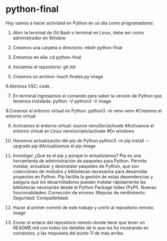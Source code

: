 # python-final
Hoy vamos a hacer actividad en Python en un día como programadores:

1. Abrir la terminal de Git Bash o terminal en Linux, debe ser como administrador en Window

2. Creamos una carpeta o directorio: mkdir python-final

3. Entramos en ella: cd python-final

4. Iniciamos el repositorio: git init

5. Creamos un archivo: touch finales.py image

6.Abrimos VSC: code .

7. En terminal ingresamos el comando para saber la versión de Python que tenemos instalada: python -V python3 -V image

8.Creamos el entorno virtual en Python: python3 -m venv venv #Creamos el entorno virtual

9. Activamos el entorno virtual: source venv/bin/activate #Activamos el entorno virtual en Linux venv/scripts/activate #En windows

10. Hacemos actualización del pip de Python python3 -m pip install --upgrade pip #Actualizamos el pip image

11. Investigar ¿Qué es el pip y porque lo actualizamos? Pip es una herramienta de administración de paquetes para Python. Permite instalar, actualizar y desinstalar paquetes de Python, que son colecciones de módulos y bibliotecas necesarios para desarrollar proyectos en Python. Pip facilita la gestión de estas dependencias y asegura que los desarrolladores puedan instalar rápidamente las bibliotecas necesarias desde el Python Package Index (PyPI). Nuevas funcionalidades: Corrección de errores: Mejoras de rendimiento: Seguridad: Compatibilidad:

12. Hacer al primer commit de este trabajo y unirlo al repositorio remoto. image

13. Enviar el enlace del repositorio remoto donde tiene que tener un README.md con todos los detalles de lo que les fui mostrando en comandos, y las respuesta del punto 11 de más arriba.
